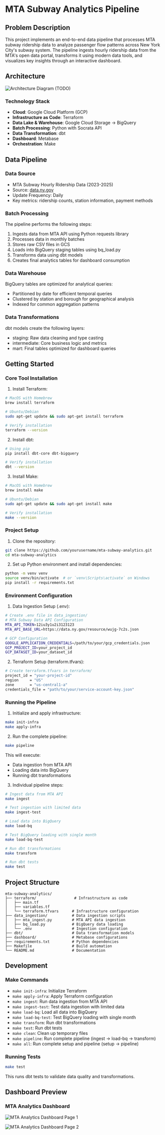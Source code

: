 # MTA Subway Analytics Pipeline

## Problem Description
This project implements an end-to-end data pipeline that processes MTA subway ridership data to analyze passenger flow patterns across New York City's subway system. The pipeline ingests hourly ridership data from the MTA's open data portal, transforms it using modern data tools, and visualizes key insights through an interactive dashboard.

## Architecture
![Architecture Diagram (TODO)]()

### Technology Stack
- **Cloud**: Google Cloud Platform (GCP)
- **Infrastructure as Code**: Terraform
- **Data Lake & Warehouse**: Google Cloud Storage → BigQuery
- **Batch Processing**: Python with Socrata API
- **Data Transformation**: dbt
- **Dashboard**: Metabase
- **Orchestration**: Make

## Data Pipeline

### Data Source
- MTA Subway Hourly Ridership Data (2023-2025)
- Source: [data.ny.gov](https://data.ny.gov/Transportation/MTA-Subway-Hourly-Ridership-2020-2024/wujg-7c2s)
- Update Frequency: Daily
- Key metrics: ridership counts, station information, payment methods

### Batch Processing
The pipeline performs the following steps:
1. Ingests data from MTA API using Python requests library
2. Processes data in monthly batches
3. Stores raw CSV files in GCS
4. Loads into BigQuery staging tables using bq_load.py
5. Transforms data using dbt models
6. Creates final analytics tables for dashboard consumption

### Data Warehouse
BigQuery tables are optimized for analytical queries:
- Partitioned by date for efficient temporal queries
- Clustered by station and borough for geographical analysis
- Indexed for common aggregation patterns

### Data Transformations
dbt models create the following layers:
- staging: Raw data cleaning and type casting
- intermediate: Core business logic and metrics
- mart: Final tables optimized for dashboard queries

## Getting Started

### Core Tool Installation

1. Install Terraform:
```bash
# MacOS with Homebrew
brew install terraform

# Ubuntu/Debian
sudo apt-get update && sudo apt-get install terraform

# Verify installation
terraform --version
```

2. Install dbt:
```bash
# Using pip
pip install dbt-core dbt-bigquery

# Verify installation
dbt --version
```

3. Install Make:
```bash
# MacOS with Homebrew
brew install make

# Ubuntu/Debian
sudo apt-get update && sudo apt-get install make

# Verify installation
make --version
```

### Project Setup

1. Clone the repository:
```bash
git clone https://github.com/yourusername/mta-subway-analytics.git
cd mta-subway-analytics
```

2. Set up Python environment and install dependencies:
```bash
python -m venv venv
source venv/bin/activate  # or `venv\Scripts\activate` on Windows
pip install -r requirements.txt
```

### Environment Configuration

1. Data Ingestion Setup (.env):
```bash
# Create .env file in data_ingestion/
# MTA Subway Data API Configuration
MTA_API_TOKEN=12iu3y1u2i3123123
MTA_API_BASE_URL=https://data.ny.gov/resource/wujg-7c2s.json

# GCP Configuration
GOOGLE_APPLICATION_CREDENTIALS=/path/to/your/gcp_credentials.json
GCP_PROJECT_ID=your_project_id
GCP_DATASET_ID=your_dataset_id
```

2. Terraform Setup (terraform.tfvars):
```bash
# Create terraform.tfvars in terraform/
project_id = "your-project-id"
region     = "US"
zone       = "us-central1-a"
credentials_file = "path/to/your/service-account-key.json"
```

### Running the Pipeline

1. Initialize and apply infrastructure:
```bash
make init-infra
make apply-infra
```

2. Run the complete pipeline:
```bash
make pipeline
```
This will execute:
- Data ingestion from MTA API
- Loading data into BigQuery
- Running dbt transformations

3. Individual pipeline steps:
```bash
# Ingest data from MTA API
make ingest

# Test ingestion with limited data
make ingest-test

# Load data into BigQuery
make load-bq

# Test BigQuery loading with single month
make load-bq-test

# Run dbt transformations
make transform

# Run dbt tests
make test
```

## Project Structure
```
mta-subway-analytics/
├── terraform/                 # Infrastructure as code
│   ├── main.tf
│   ├── variables.tf
│   └── terraform.tfvars      # Infrastructure configuration
├── data_ingestion/           # Data ingestion scripts
│   ├── mta_ingest.py         # MTA API data ingestion
│   ├── bq_load.py            # BigQuery data loading
│   └── .env                  # Ingestion configuration
├── dbt/                      # Data transformation models
├── dashboard/                # Metabase configurations
├── requirements.txt          # Python dependencies
├── Makefile                  # Build automation
└── README.md                 # Documentation
```

## Development

### Make Commands
- `make init-infra`: Initialize Terraform
- `make apply-infra`: Apply Terraform configuration
- `make ingest`: Run data ingestion from MTA API
- `make ingest-test`: Test data ingestion with limited data
- `make load-bq`: Load all data into BigQuery
- `make load-bq-test`: Test BigQuery loading with single month
- `make transform`: Run dbt transformations
- `make test`: Run dbt tests
- `make clean`: Clean up temporary files
- `make pipeline`: Run complete pipeline (ingest → load-bq → transform)
- `make all`: Run complete setup and pipeline (setup → pipeline)

### Running Tests
```bash
make test
```
This runs dbt tests to validate data quality and transformations.

## Dashboard Preview

### MTA Analytics Dashboard
![MTA Analytics Dashboard Page 1](dashboard/MTA-Analytics-dashboard_page-0001.jpg)

![MTA Analytics Dashboard Page 2](dashboard/MTA-Analytics-dashboard_page-0002.jpg)
